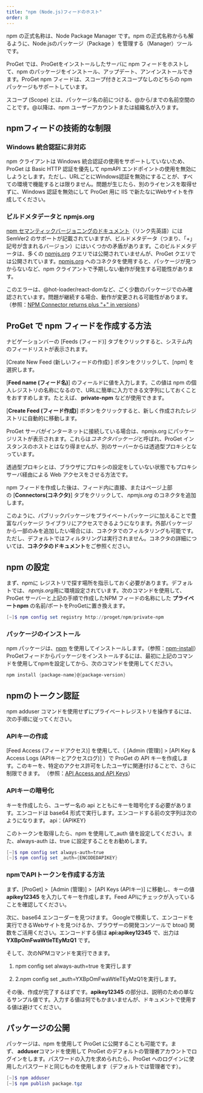 ```yaml
---
title: "npm (Node.js)フィードのホスト"
order: 8
---
```


npm の正式名称は、Node Package Manager です。npm の正式名称からも解るように、Node.jsのパッケージ（Package ）を管理する（Manager）ツールです。

ProGet では、ProGetをインストールしたサーバに npm フィードをホストして、npm のパッケージをインストール、アップデート、アンインストールできます。ProGet npm フィードは、スコープ付きとスコープなしのどちらの npm パッケージもサポートしています。

スコープ (Scope) とは、パッケージ名の前につける、@から/までの名前空間のことです。@以降は、npm ユーザーアカウントまたは組織名が入ります。

## **npmフィードの技術的な制限**

### Windows 統合認証に非対応

npm クライアントは Windows 統合認証の使用をサポートしていないため、ProGet は Basic HTTP 認証を優先して npmAPI エンドポイントの使用を無効にしようとします。ただし、URLごとにWindows認証を無効にすることが、すべての環境で機能するとは限りません。問題が生じたら、別のライセンスを取得せずに、Windows 認証を無効にして ProGet 用に IIS で新たなにWebサイトを作成してください。

### **ビルドメタデータと npmjs.org**

[npm セマンティックバージョニングのドキュメント](https://docs.npmjs.com/about-semantic-versioning)（リンク先英語）には SemVer2 のサポートが記載されていますが、ビルドメタデータ（つまり、「+」記号が含まれるバージョン）にはいくつかの矛盾があります。このビルドメタデータは、多くの [npmjs.org](http://npmjs.org/) クエリでは公開されていませんが、ProGet クエリでは公開されています。[npmjs.org](http://npmjs.org/) へのコネクタを使用すると、パッケージが見つからないなど、npm クライアントで予期しない動作が発生する可能性があります。

このエラーは、@hot-loader/react-domなど、ごく少数のパッケージでのみ確認されています。問題が継続する場合、動作が変更される可能性があります。（参照：[NPM Connector returns plus "+" in versions](https://forums.inedo.com/topic/2948/npm-connector-returns-plus-in-versions)）

## **ProGet で npm フィードを作成する方法**

ナビゲーションバーの [Feeds (フィード)] タブをクリックすると、システム内のフィードリストが表示されます。

[Create New Feed (新しいフィードの作成) ] ボタンをクリックして、[npm] を選択します。

[**Feed name (フィード名)**] のフィールドに値を入力します。この値は npm の個人レジストリの名称になるので、URLに簡単に入力できる文字列にしておくことをおすすめします。たとえば、 **private-npm** などが使用できます。

[**Create Feed (フィード作成)**] ボタンをクリックすると、新しく作成されたレジストリに自動的に移動します。

ProGet サーバがインターネットに接続している場合は、npmjs.org にパッケージリストが表示されます。これらは*コネクタパッケージ*と呼ばれ、ProGet インスタンスのホストとはなり得ませんが、別のサーバーからは透過型プロキシとなっています。

透過型プロキシとは、ブラウザにプロキシの設定をしていない状態でもプロキシサーバ経由による Web アクセスをさせる方法です。

npm フィードを作成した後は、フィード内に直接、またはページ上部の [**Connectors(コネクタ)**] タブをクリックして、 *npmjs.org* のコネクタを追加します。

このように、パブリックパッケージをプライベートパッケージに加えることで豊富なパッケージ ライブラリにアクセスできるようになります。外部パッケージから一部のみを追加したい場合には、コネクタでのフィルタリングも可能です。ただし、デフォルトではフィルタリングは実行されません。コネクタの詳細については、**コネクタのドキュメント**をご参照ください。

## **npm の設定**

まず、npmに レジストリで探す場所を指示しておく必要があります。デフォルトでは、 *npmjs.org*用に環境設定されています。次のコマンドを使用して、ProGet サーバーと上記の手順で作成したNPM フィードの名称にした **プライベートnpm** の名前/ポートをProGetに置き換えます。

```powershell
[~]$ npm config set registry http://proget/npm/private-npm
```

### **パッケージのインストール**

npm パッケージは、[npm](https://docs.npmjs.com/cli/install) を使用してインストールします。（参照：[npm-install](https://docs.npmjs.com/cli/v6/commands/npm-install)）ProGetフィードからパッケージをインストールするには、最初に上記のコマンドを使用してnpmを設定してから、次のコマンドを使用してください。

```powershell
npm install {package-name}@{package-version}
```

## **npmのトークン認証**

npm adduser コマンドを使用せずにプライベートレジストリを操作するには、次の手順に従ってください。

###  **APIキーの作成**

[Feed Access (フィードアクセス)] を使用して、（ [Admin (管理)] > [API Key & Access Logs (APIキーとアクセスログ)] ）で ProGet の API キーを作成します。このキーを、特定のアクセス許可をしたユーザに関連付けることで、さらに制限できます。 （参照：[API Access and API Keys](/docs/proget/reference-api/proget-apikeys)）

### **APIキーの暗号化**

キーを作成したら、ユーザー名の api とともにキーを暗号化する必要があります。エンコードは base64 形式で実行します。エンコードする前の文字列は次のようになります。 api：{APIKEY}

このトークンを取得したら、npm を使用して_auth 値を設定してください。また、always-auth は、true に設定することをお勧めします。

```powershell
[~]$ npm config set always-auth=true
[~]$ npm config set _auth={ENCODEDAPIKEY}
```

### **npmでAPIトークンを作成する方法**

まず、[ProGet] >  [Admin (管理)] >  [API Keys (APIキー)] に移動し、キーの値 **apikey12345** を入力してキーを作成します。Feed APIにチェックが入っていることを確認してください。

次に、base64 エンコーダーを見つけます。 Googleで検索して、エンコードを実行できるWebサイトを見つけるか、ブラウザーの開発コンソールで btoa() 関数をご活用ください。エンコードする値は **api:apikey12345** で、出力は**YXBpOmFwaWtleTEyMzQ1** です。

そして、次のNPMコマンドを実行できます。

1. npm config set always-auth=true を実行します

1. 2.npm config set _auth=YXBpOmFwaWtleTEyMzQ1を実行します。

その後、作成が完了するはずです。**apikey12345** の部分は、説明のための単なるサンプル値です。入力する値は何でもかまいませんが、ドキュメントで使用する値は避けてください。

## **パッケージの公開**

パッケージは、npm を使用して ProGet に公開することも可能です。まず、 **adduser**コマンドを使用して ProGet のデフォルトの管理者アカウントでログインをします。パスワードの入力を求められたら、ProGet へのログインに使用したパスワードと同じものを使用します（デフォルトでは管理者です）。

```powershell
[~]$ npm adduser
[~]$ npm publish package.tgz
```